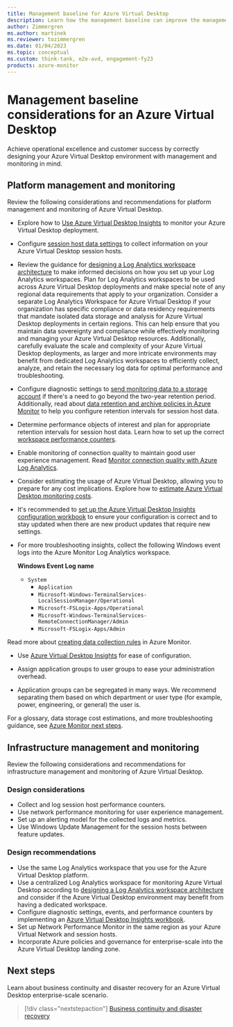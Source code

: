 ```yaml
---
title: Management baseline for Azure Virtual Desktop
description: Learn how the management baseline can improve the management and monitoring of Azure Virtual Desktop.
author: Zimmergren
ms.author: martinek
ms.reviewer: tozimmergren
ms.date: 01/04/2023
ms.topic: conceptual
ms.custom: think-tank, e2e-avd, engagement-fy23
products: azure-monitor
---
```


# Management baseline considerations for an Azure Virtual Desktop

Achieve operational excellence and customer success by correctly designing your Azure Virtual Desktop environment with management and monitoring in mind.

## Platform management and monitoring

Review the following considerations and recommendations for platform management and monitoring of Azure Virtual Desktop.

- Explore how to [Use Azure Virtual Desktop Insights](/azure/virtual-desktop/insights) to monitor your Azure Virtual Desktop deployment.
- Configure [session host data settings](/azure/virtual-desktop/insights#session-host-data-settings) to collect information on your Azure Virtual Desktop session hosts.
- Review the guidance for [designing a Log Analytics workspace architecture](/azure/azure-monitor/logs/workspace-design) to make informed decisions on how you set up your Log Analytics workspaces. Plan for Log Analytics workspaces to be used across Azure Virtual Desktop deployments and make special note of any regional data requirements that apply to your organization. Consider a separate Log Analytics Workspace for Azure Virtual Desktop if your organization has specific compliance or data residency requirements that mandate isolated data storage and analysis for Azure Virtual Desktop deployments in certain regions. This can help ensure that you maintain data sovereignty and compliance while effectively monitoring and managing your Azure Virtual Desktop resources. Additionally, carefully evaluate the scale and complexity of your Azure Virtual Desktop deployments, as larger and more intricate environments may benefit from dedicated Log Analytics workspaces to efficiently collect, analyze, and retain the necessary log data for optimal performance and troubleshooting.
- Configure diagnostic settings to [send monitoring data to a storage account](/azure/azure-monitor/essentials/resource-logs#send-to-azure-storage) if there's a need to go beyond the two-year retention period. Additionally, read about [data retention and archive policies in Azure Monitor](/azure/azure-monitor/logs/data-retention-archive) to help you configure retention intervals for session host data.
- Determine performance objects of interest and plan for appropriate retention intervals for session host data. Learn how to set up the correct [workspace performance counters](/azure/virtual-desktop/insights#workspace-performance-counters).
- Enable monitoring of connection quality to maintain good user experience management. Read [Monitor connection quality with Azure Log Analytics](/azure/virtual-desktop/connection-latency#monitor-connection-quality-with-azure-log-analytics).
- Consider estimating the usage of Azure Virtual Desktop, allowing you to prepare for any cost implications. Explore how to [estimate Azure Virtual Desktop monitoring costs](/azure/virtual-desktop/insights-costs).
- It's recommended to [set up the Azure Virtual Desktop Insights configuration workbook](/azure/virtual-desktop/insights#set-up-using-the-configuration-workbook) to ensure your configuration is correct and to stay updated when there are new product updates that require new settings.

- For more troubleshooting insights, collect the following Windows event logs into the Azure Monitor Log Analytics workspace.

   **Windows Event Log name**

  - `System`
    - `Application`
    - `Microsoft-Windows-TerminalServices-LocalSessionManager/Operational`
    - `Microsoft-FSLogix-Apps/Operational`
    - `Microsoft-Windows-TerminalServices-RemoteConnectionManager/Admin`
    - `Microsoft-FSLogix-Apps/Admin`

Read more about [creating data collection rules](/azure/azure-monitor/agents/data-collection-rule-azure-monitor-agent#create-a-data-collection-rule) in Azure Monitor.

- Use [Azure Virtual Desktop Insights](/azure/virtual-desktop/insights) for ease of configuration.

- Assign application groups to user groups to ease your administration overhead.

- Application groups can be segregated in many ways. We recommend separating them based on which department or user type (for example, power, engineering, or general) the user is.

For a glossary, data storage cost estimations, and more troubleshooting guidance, see [Azure Monitor next steps](/azure/virtual-desktop/azure-monitor#next-steps).

## Infrastructure management and monitoring

Review the following considerations and recommendations for infrastructure management and monitoring of Azure Virtual Desktop.

### Design considerations

- Collect and log session host performance counters.
- Use network performance monitoring for user experience management.
- Set up an alerting model for the collected logs and metrics.
- Use Windows Update Management for the session hosts between feature updates.

### Design recommendations

- Use the same Log Analytics workspace that you use for the Azure Virtual Desktop platform.
- Use a centralized Log Analytics workspace for monitoring Azure Virtual Desktop according to [designing a Log Analytics workspace architecture](/azure/azure-monitor/logs/workspace-design) and consider if the Azure Virtual Desktop environment may benefit from having a dedicated workspace.
- Configure diagnostic settings, events, and performance counters by implementing an [Azure Virtual Desktop Insights workbook](/azure/virtual-desktop/insights).
- Set up Network Performance Monitor in the same region as your Azure Virtual Network and session hosts.
- Incorporate Azure policies and governance for enterprise-scale into the Azure Virtual Desktop landing zone.

## Next steps

Learn about business continuity and disaster recovery for an Azure Virtual Desktop enterprise-scale scenario.

> [!div class="nextstepaction"]
> [Business continuity and disaster recovery](./eslz-business-continuity-and-disaster-recovery.md)
